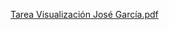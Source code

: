 [Tarea Visualización José García.pdf](https://github.com/user-attachments/files/16070733/Tarea.Visualizacion.Jose.Garcia.pdf)
